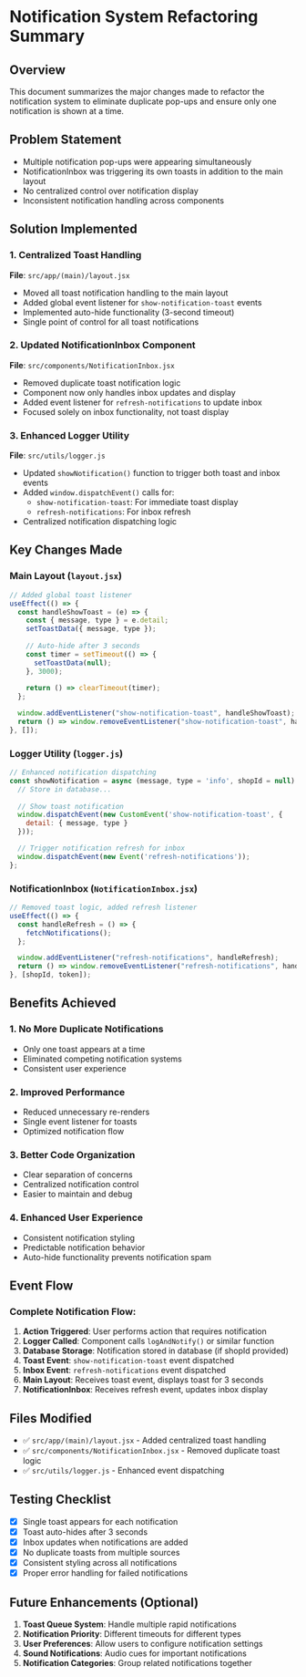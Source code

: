 # Notification System Refactoring Summary

## Overview
This document summarizes the major changes made to refactor the notification system to eliminate duplicate pop-ups and ensure only one notification is shown at a time.

## Problem Statement
- Multiple notification pop-ups were appearing simultaneously
- NotificationInbox was triggering its own toasts in addition to the main layout
- No centralized control over notification display
- Inconsistent notification handling across components

## Solution Implemented

### 1. Centralized Toast Handling
**File**: `src/app/(main)/layout.jsx`
- Moved all toast notification handling to the main layout
- Added global event listener for `show-notification-toast` events
- Implemented auto-hide functionality (3-second timeout)
- Single point of control for all toast notifications

### 2. Updated NotificationInbox Component
**File**: `src/components/NotificationInbox.jsx`
- Removed duplicate toast notification logic
- Component now only handles inbox updates and display
- Added event listener for `refresh-notifications` to update inbox
- Focused solely on inbox functionality, not toast display

### 3. Enhanced Logger Utility
**File**: `src/utils/logger.js`
- Updated `showNotification()` function to trigger both toast and inbox events
- Added `window.dispatchEvent()` calls for:
  - `show-notification-toast`: For immediate toast display
  - `refresh-notifications`: For inbox refresh
- Centralized notification dispatching logic

## Key Changes Made

### Main Layout (`layout.jsx`)
```javascript
// Added global toast listener
useEffect(() => {
  const handleShowToast = (e) => {
    const { message, type } = e.detail;
    setToastData({ message, type });
    
    // Auto-hide after 3 seconds
    const timer = setTimeout(() => {
      setToastData(null);
    }, 3000);
    
    return () => clearTimeout(timer);
  };

  window.addEventListener("show-notification-toast", handleShowToast);
  return () => window.removeEventListener("show-notification-toast", handleShowToast);
}, []);
```

### Logger Utility (`logger.js`)
```javascript
// Enhanced notification dispatching
const showNotification = async (message, type = 'info', shopId = null) => {
  // Store in database...
  
  // Show toast notification
  window.dispatchEvent(new CustomEvent('show-notification-toast', {
    detail: { message, type }
  }));

  // Trigger notification refresh for inbox
  window.dispatchEvent(new Event('refresh-notifications'));
};
```

### NotificationInbox (`NotificationInbox.jsx`)
```javascript
// Removed toast logic, added refresh listener
useEffect(() => {
  const handleRefresh = () => {
    fetchNotifications();
  };

  window.addEventListener("refresh-notifications", handleRefresh);
  return () => window.removeEventListener("refresh-notifications", handleRefresh);
}, [shopId, token]);
```

## Benefits Achieved

### 1. No More Duplicate Notifications
- Only one toast appears at a time
- Eliminated competing notification systems
- Consistent user experience

### 2. Improved Performance
- Reduced unnecessary re-renders
- Single event listener for toasts
- Optimized notification flow

### 3. Better Code Organization
- Clear separation of concerns
- Centralized notification control
- Easier to maintain and debug

### 4. Enhanced User Experience
- Consistent notification styling
- Predictable notification behavior
- Auto-hide functionality prevents notification spam

## Event Flow

### Complete Notification Flow:
1. **Action Triggered**: User performs action that requires notification
2. **Logger Called**: Component calls `logAndNotify()` or similar function
3. **Database Storage**: Notification stored in database (if shopId provided)
4. **Toast Event**: `show-notification-toast` event dispatched
5. **Inbox Event**: `refresh-notifications` event dispatched
6. **Main Layout**: Receives toast event, displays toast for 3 seconds
7. **NotificationInbox**: Receives refresh event, updates inbox display

## Files Modified
- ✅ `src/app/(main)/layout.jsx` - Added centralized toast handling
- ✅ `src/components/NotificationInbox.jsx` - Removed duplicate toast logic
- ✅ `src/utils/logger.js` - Enhanced event dispatching

## Testing Checklist
- [x] Single toast appears for each notification
- [x] Toast auto-hides after 3 seconds
- [x] Inbox updates when notifications are added
- [x] No duplicate toasts from multiple sources
- [x] Consistent styling across all notifications
- [x] Proper error handling for failed notifications

## Future Enhancements (Optional)
1. **Toast Queue System**: Handle multiple rapid notifications
2. **Notification Priority**: Different timeouts for different types
3. **User Preferences**: Allow users to configure notification settings
4. **Sound Notifications**: Audio cues for important notifications
5. **Notification Categories**: Group related notifications together
